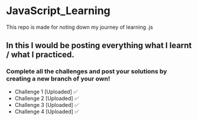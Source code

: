 # JavaScript_Learning
This repo is made for noting down my journey of learning .js
## In this I would be posting everything what I learnt / what I practiced.
### Complete all the challenges and post your solutions by creating a new branch of your own! 
- Challenge 1 [Uploaded] ✅
- Challenge 2 [Uploaded] ✅
- Challenge 3 [Uploaded] ✅
- Challenge 4 [Uploaded] ✅
 
  
